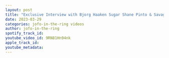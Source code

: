 ```yaml
---
layout: post
title: "Exclusive Interview with Bjorg Haaken Sugar Shane Pinto & Savage Paulson ahead of Sunday Showcase 22"
date: 2023-03-29
categories: jofo-in-the-ring videos
author: jofo-in-the-ring
spotify_track_id: 
youtube_video_id: 9RN81Hn94nk
apple_track_id: 
youtube_metadata: 
---
```

